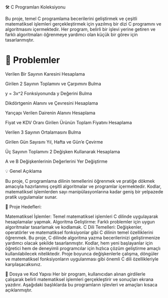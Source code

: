 🛠️ C Programları Koleksiyonu

Bu proje, temel C programlama becerilerini geliştirmek ve çeşitli matematiksel işlemleri gerçekleştirmek için yazılmış bir dizi C programını ve algoritmasını içermektedir. Her program, belirli bir işlevi yerine getiren ve farklı algoritmaları öğrenmeye yardımcı olan küçük bir görev için tasarlanmıştır.

<h1>📑 Problemler</h1>

Verilen Bir Sayının Karesini Hesaplama

Girilen 2 Sayının Toplamını ve Çarpımını Bulma

y = 3x^2 Fonksiyonunda y Değerini Bulma

Dikdörtgenin Alanını ve Çevresini Hesaplama

Yarıçapı Verilen Dairenin Alanını Hesaplama

Fiyat ve KDV Oranı Girilen Ürünün Toplam Fiyatını Hesaplama

Verilen 3 Sayının Ortalamasını Bulma

Girilen Gün Sayısını Yıl, Hafta ve Gün’e Çevirme

Üç Sayının Toplamını 2 Değişken Kullanarak Hesaplama

A ve B Değişkenlerinin Değerlerini Yer Değiştirme


💡 Genel Açıklama

Bu proje, C programlama dilinin temellerini öğrenmek ve pratiğe dökmek amacıyla hazırlanmış çeşitli algoritmalar ve programlar içermektedir. Kodlar, matematiksel işlemlerden sayı manipülasyonlarına kadar geniş bir yelpazede pratik uygulamalar sunar.


🎯 Proje Hedefleri:

Matematiksel İşlemler: Temel matematiksel işlemleri C dilinde uygulayarak hesaplamalar yapmak.
Algoritma Geliştirme: Farklı problemler için uygun algoritmalar tasarlamak ve kodlamak.
C Dili Temelleri: Değişkenler, operatörler ve matematiksel fonksiyonlar gibi C dilinin temel özelliklerini öğrenmek.
Bu proje, C dilinde algoritma yazma becerilerinizi geliştirmenize yardımcı olacak şekilde tasarlanmıştır. Kodlar, hem yeni başlayanlar için öğretici hem de deneyimli programcılar için hızlıca çözüm geliştirme amaçlı kullanılabilecek niteliktedir. Proje boyunca değişkenlerle çalışma, döngüler ve matematiksel fonksiyonların uygulanması gibi önemli C dili özellikleriyle karşılaşacaksınız.

📂 Dosya ve Kod Yapısı
Her bir program, kullanıcıdan alınan girdilerle çalışarak belirli matematiksel işlemleri gerçekleştirir ve sonuçları ekrana yazdırır. Aşağıdaki başlıklarda bu programların işlevleri ve amaçları kısaca açıklanmıştır.
